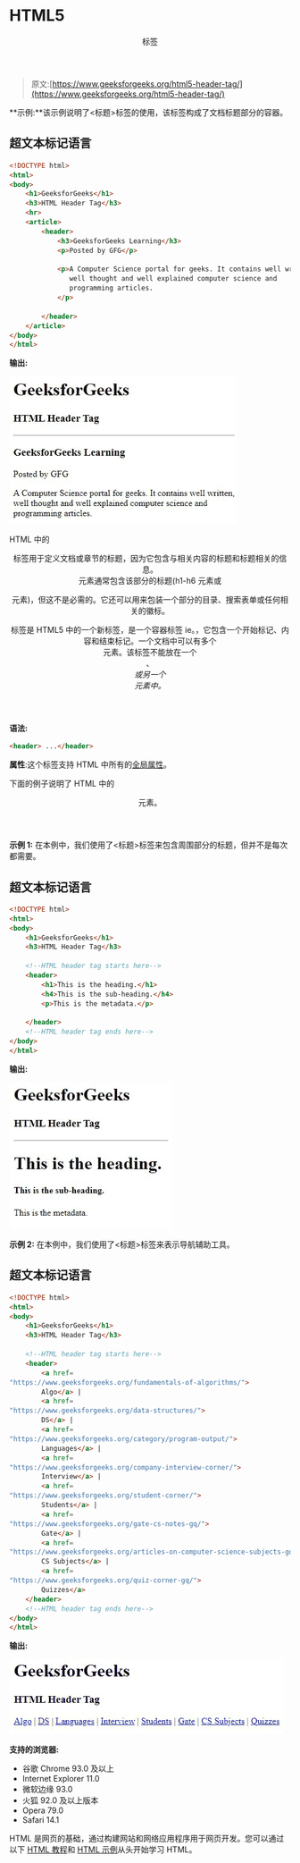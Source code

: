 # HTML5

<header>标签</header>

> 原文:[https://www.geeksforgeeks.org/html5-header-tag/](https://www.geeksforgeeks.org/html5-header-tag/)

**示例:**该示例说明了<标题>标签的使用，该标签构成了文档标题部分的容器。

## 超文本标记语言

```html
<!DOCTYPE html>
<html>
<body>
    <h1>GeeksforGeeks</h1>
    <h3>HTML Header Tag</h3>
    <hr>
    <article>
        <header>
            <h3>GeeksforGeeks Learning</h3>
            <p>Posted by GFG</p>

            <p>A Computer Science portal for geeks. It contains well written,
               well thought and well explained computer science and
               programming articles.
            </p>

        </header>
    </article>
</body>
</html>
```

**输出:**

![](img/e714235513cc7f1dba80b0d9d83bb4e5.png)

HTML 中的

<header>标签用于定义文档或章节的标题，因为它包含与相关内容的标题和标题相关的信息。

<header>元素通常包含该部分的标题(h1-h6 元素或

<hgroup>元素)，但这不是必需的。它还可以用来包装一个部分的目录、搜索表单或任何相关的徽标。

<header>标签是 HTML5 中的一个新标签，是一个容器标签 ie。，它包含一个开始标记、内容和结束标记。一个文档中可以有多个

<header>元素。该标签不能放在一个

<footer>、

<address>或另一个

<header>元素中。</header>

</address>

</footer>

</header>

</header>

</hgroup>

</header>

</header>

**语法:**

```html
<header> ...</header>
```

**属性**:这个标签支持 HTML 中所有的[全局属性](https://www.geeksforgeeks.org/html-global-attributes/)。

下面的例子说明了 HTML 中的

<header>元素。</header>

**示例 1:** 在本例中，我们使用了<标题>标签来包含周围部分的标题，但并不是每次都需要。

## 超文本标记语言

```html
<!DOCTYPE html>
<html>
<body>
    <h1>GeeksforGeeks</h1>
    <h3>HTML Header Tag</h3>

    <!--HTML header tag starts here-->
    <header>
        <h1>This is the heading.</h1>
        <h4>This is the sub-heading.</h4>
        <p>This is the metadata.</p>

    </header>
    <!--HTML header tag ends here-->
</body>
</html>
```

**输出:**

![](img/495ce1979e68319c71a5fff0edd6c3a3.png)

**示例 2:** 在本例中，我们使用了<标题>标签来表示导航辅助工具。

## 超文本标记语言

```html
<!DOCTYPE html>
<html>
<body>
    <h1>GeeksforGeeks</h1>
    <h3>HTML Header Tag</h3>

    <!--HTML header tag starts here-->
    <header> 
        <a href=
"https://www.geeksforgeeks.org/fundamentals-of-algorithms/">
        Algo</a> | 
        <a href=
"https://www.geeksforgeeks.org/data-structures/">
        DS</a> | 
        <a href=
"https://www.geeksforgeeks.org/category/program-output/">
        Languages</a> | 
        <a href=
"https://www.geeksforgeeks.org/company-interview-corner/">
        Interview</a> | 
        <a href=
"https://www.geeksforgeeks.org/student-corner/">
        Students</a> | 
        <a href=
"https://www.geeksforgeeks.org/gate-cs-notes-gq/">
        Gate</a> | 
        <a href=
"https://www.geeksforgeeks.org/articles-on-computer-science-subjects-gq/">
        CS Subjects</a> | 
        <a href=
"https://www.geeksforgeeks.org/quiz-corner-gq/">
        Quizzes</a> 
    </header>
    <!--HTML header tag ends here-->
</body>
</html>
```

**输出:**

![](img/3f9bffd7dd760889f7a450812f19c445.png)

**支持的浏览器:**

*   谷歌 Chrome 93.0 及以上
*   Internet Explorer 11.0
*   微软边缘 93.0
*   火狐 92.0 及以上版本
*   Opera 79.0
*   Safari 14.1

HTML 是网页的基础，通过构建网站和网络应用程序用于网页开发。您可以通过以下 [HTML 教程](https://www.geeksforgeeks.org/html-tutorials/)和 [HTML 示例](https://www.geeksforgeeks.org/html-examples/)从头开始学习 HTML。